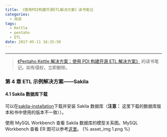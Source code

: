 ```yaml
---
title: 《使用PDI构建开源ETL解决方案》读书笔记
categories:
  - 阅读
tags:
  - Kettle
  - pentaho
  - ETL
date: 2017-05-11 16:25:50
---
```


---

> [《Pentaho Kettle 解决方案：使用 PDI 构建开源 ETL 解决方案》](https://book.douban.com/subject/25866405/) 的读书笔记。如有侵权，立即删除。

### 第 4 章 ETL 示例解决方案——Sakila

#### 4.1 Sakila 数据库下载

可以在[sakila-installation](https://dev.mysql.com/doc/sakila/en/sakila-installation.html)下载并安装 Sakila 数据库（**注意：** 这里下载的数据库版本和书中使用的版本不一致））。

<!-- more -->

使用 MySQL Workbench 查看 Sakila 数据库的模型关系图。MySQL Workbench 查看 ER 图可以参考[这里](https://toypipi.github.io/2016/12/30/MySQL-Workbench%E7%94%9F%E6%88%90ER%E5%9B%BE/)。
{% asset_img 1.png %}
